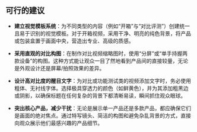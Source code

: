 ## 可行的建议

*   **建立视觉模板系统**：为不同类型的内容（例如“开箱”与“对比评测”）创建统一且易于识别的视觉模板。对于开箱视频，采用干净、明亮的纯色背景，将产品或包装盒置于画面中央，营造出专业、高级的质感。

*   **采用直观的对比构图**：在制作对比视频缩略图时，使用“分屏”或“单手持握两款设备”的构图。这种方式能让观众一目了然地看到产品间的直接较量，无论是外观设计还是屏幕/拍照效果的差异。

*   **设计高对比度的醒目文字**：为对比或功能测试类的视频添加文字时，务必使用粗体、无衬线字体。选择极具穿透力的颜色（如鲜黄色），并为其添加粗黑边或阴影，以确保标题在任何复杂的背景下都清晰易读，瞬间抓住观众眼球。

*   **突出核心产品，减少干扰**：无论是展示单一产品还是多款产品，都应确保它们是画面的绝对焦点。通过特写镜头、简洁的构图和避免杂乱背景的方式，直接向观众展示他们最感兴趣的产品细节。